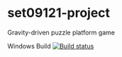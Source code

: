 # set09121-project
Gravity-driven puzzle platform game

Windows Build [![Build status](https://ci.appveyor.com/api/projects/status/c53fxsg3m720xdrn?svg=true)](https://ci.appveyor.com/project/Xuloh/set09121-project)
